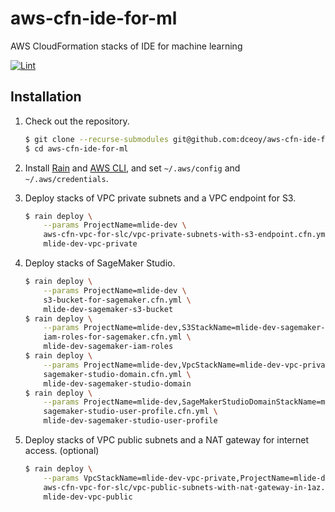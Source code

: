 aws-cfn-ide-for-ml
==================

AWS CloudFormation stacks of IDE for machine learning

[![Lint](https://github.com/dceoy/aws-cfn-ide-for-ml/actions/workflows/lint.yml/badge.svg)](https://github.com/dceoy/aws-cfn-ide-for-ml/actions/workflows/lint.yml)

Installation
------------

1.  Check out the repository.

    ```sh
    $ git clone --recurse-submodules git@github.com:dceoy/aws-cfn-ide-for-ml.git
    $ cd aws-cfn-ide-for-ml
    ```

2.  Install [Rain](https://github.com/aws-cloudformation/rain) and [AWS CLI](https://aws.amazon.com/cli/), and set `~/.aws/config` and `~/.aws/credentials`.

3.  Deploy stacks of VPC private subnets and a VPC endpoint for S3.

    ```sh
    $ rain deploy \
        --params ProjectName=mlide-dev \
        aws-cfn-vpc-for-slc/vpc-private-subnets-with-s3-endpoint.cfn.yml \
        mlide-dev-vpc-private
    ```

4.  Deploy stacks of SageMaker Studio.

    ```sh
    $ rain deploy \
        --params ProjectName=mlide-dev \
        s3-bucket-for-sagemaker.cfn.yml \
        mlide-dev-sagemaker-s3-bucket
    $ rain deploy \
        --params ProjectName=mlide-dev,S3StackName=mlide-dev-sagemaker-s3-bucket \
        iam-roles-for-sagemaker.cfn.yml \
        mlide-dev-sagemaker-iam-roles
    $ rain deploy \
        --params ProjectName=mlide-dev,VpcStackName=mlide-dev-vpc-private,IamStackName=mlide-dev-sagemaker-iam-roles \
        sagemaker-studio-domain.cfn.yml \
        mlide-dev-sagemaker-studio-domain
    $ rain deploy \
        --params ProjectName=mlide-dev,SageMakerStudioDomainStackName=mlide-dev-sagemaker-studio-domain \
        sagemaker-studio-user-profile.cfn.yml \
        mlide-dev-sagemaker-studio-user-profile
    ```

5.  Deploy stacks of VPC public subnets and a NAT gateway for internet access. (optional)

    ```sh
    $ rain deploy \
        --params VpcStackName=mlide-dev-vpc-private,ProjectName=mlide-dev \
        aws-cfn-vpc-for-slc/vpc-public-subnets-with-nat-gateway-in-1az.cfn.yml \
        mlide-dev-vpc-public
    ```
